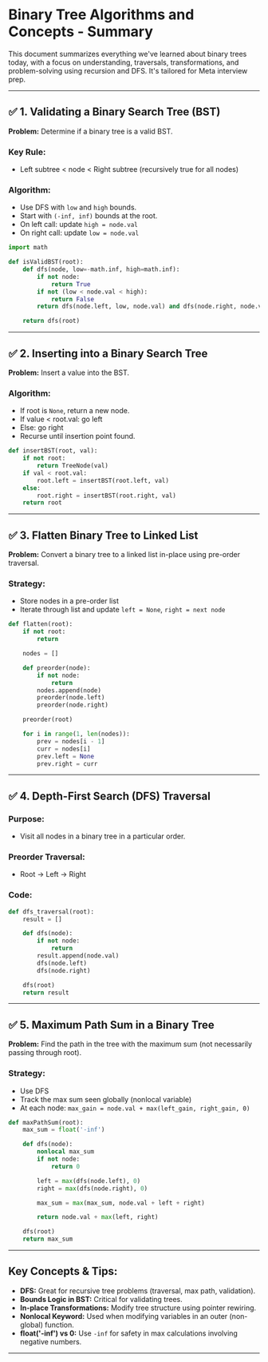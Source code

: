 # Binary Tree Algorithms and Concepts - Summary

This document summarizes everything we've learned about binary trees today, with a focus on understanding, traversals, transformations, and problem-solving using recursion and DFS. It's tailored for Meta interview prep.

---

## ✅ 1. Validating a Binary Search Tree (BST)
**Problem:** Determine if a binary tree is a valid BST.

### Key Rule:
- Left subtree < node < Right subtree (recursively true for all nodes)

### Algorithm:
- Use DFS with `low` and `high` bounds.
- Start with `(-inf, inf)` bounds at the root.
- On left call: update `high = node.val`
- On right call: update `low = node.val`

```python
import math

def isValidBST(root):
    def dfs(node, low=-math.inf, high=math.inf):
        if not node:
            return True
        if not (low < node.val < high):
            return False
        return dfs(node.left, low, node.val) and dfs(node.right, node.val, high)

    return dfs(root)
```

---

## ✅ 2. Inserting into a Binary Search Tree
**Problem:** Insert a value into the BST.

### Algorithm:
- If root is `None`, return a new node.
- If value < root.val: go left
- Else: go right
- Recurse until insertion point found.

```python
def insertBST(root, val):
    if not root:
        return TreeNode(val)
    if val < root.val:
        root.left = insertBST(root.left, val)
    else:
        root.right = insertBST(root.right, val)
    return root
```

---

## ✅ 3. Flatten Binary Tree to Linked List
**Problem:** Convert a binary tree to a linked list in-place using pre-order traversal.

### Strategy:
- Store nodes in a pre-order list
- Iterate through list and update `left = None`, `right = next node`

```python
def flatten(root):
    if not root:
        return

    nodes = []

    def preorder(node):
        if not node:
            return
        nodes.append(node)
        preorder(node.left)
        preorder(node.right)

    preorder(root)

    for i in range(1, len(nodes)):
        prev = nodes[i - 1]
        curr = nodes[i]
        prev.left = None
        prev.right = curr
```

---

## ✅ 4. Depth-First Search (DFS) Traversal
### Purpose:
- Visit all nodes in a binary tree in a particular order.

### Preorder Traversal:
- Root -> Left -> Right

### Code:
```python
def dfs_traversal(root):
    result = []

    def dfs(node):
        if not node:
            return
        result.append(node.val)
        dfs(node.left)
        dfs(node.right)

    dfs(root)
    return result
```

---

## ✅ 5. Maximum Path Sum in a Binary Tree
**Problem:** Find the path in the tree with the maximum sum (not necessarily passing through root).

### Strategy:
- Use DFS
- Track the max sum seen globally (nonlocal variable)
- At each node: `max_gain = node.val + max(left_gain, right_gain, 0)`

```python
def maxPathSum(root):
    max_sum = float('-inf')

    def dfs(node):
        nonlocal max_sum
        if not node:
            return 0

        left = max(dfs(node.left), 0)
        right = max(dfs(node.right), 0)

        max_sum = max(max_sum, node.val + left + right)

        return node.val + max(left, right)

    dfs(root)
    return max_sum
```

---

## Key Concepts & Tips:
- **DFS:** Great for recursive tree problems (traversal, max path, validation).
- **Bounds Logic in BST:** Critical for validating trees.
- **In-place Transformations:** Modify tree structure using pointer rewiring.
- **Nonlocal Keyword:** Used when modifying variables in an outer (non-global) function.
- **float('-inf') vs 0:** Use `-inf` for safety in max calculations involving negative numbers.

---

